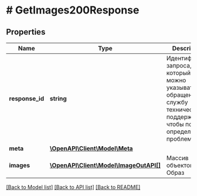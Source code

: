 # # GetImages200Response

## Properties

Name | Type | Description | Notes
------------ | ------------- | ------------- | -------------
**response_id** | **string** | Идентификатор запроса, который можно указывать при обращении в службу технической поддержки, чтобы помочь определить проблему. |
**meta** | [**\OpenAPI\Client\Model\Meta**](Meta.md) |  |
**images** | [**\OpenAPI\Client\Model\ImageOutAPI[]**](ImageOutAPI.md) | Массив объектов Образ |

[[Back to Model list]](../../README.md#models) [[Back to API list]](../../README.md#endpoints) [[Back to README]](../../README.md)
